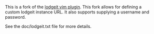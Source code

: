 This is a fork of the [lodgeit vim plugin](http://www.vim.org/scripts/script.php?script_id=1965). This fork allows for defining a custom lodgeit instance URL. It also supports supplying a username and password.

See the doc/lodgeit.txt file for more details.
